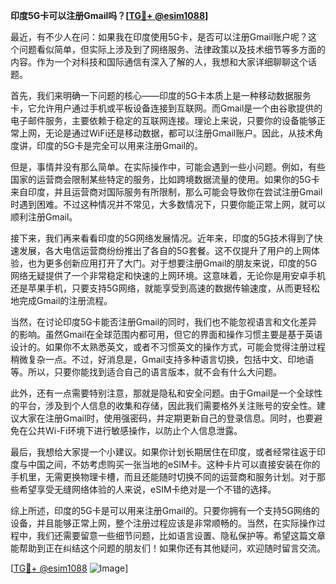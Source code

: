 **印度5G卡可以注册Gmail吗？[[TG💪+ @esim1088](https://t.me/s/esim1088)]**

最近，有不少人在问：如果我在印度使用5G卡，是否可以注册Gmail账户呢？这个问题看似简单，但实际上涉及到了网络服务、法律政策以及技术细节等多方面的内容。作为一个对科技和国际通信有深入了解的人，我想和大家详细聊聊这个话题。

首先，我们来明确一下问题的核心——印度的5G卡本质上是一种移动数据服务卡，它允许用户通过手机或平板设备连接到互联网。而Gmail是一个由谷歌提供的电子邮件服务，主要依赖于稳定的互联网连接。理论上来说，只要你的设备能够正常上网，无论是通过WiFi还是移动数据，都可以注册Gmail账户。因此，从技术角度讲，印度的5G卡是完全可以用来注册Gmail的。

但是，事情并没有那么简单。在实际操作中，可能会遇到一些小问题。例如，有些国家的运营商会限制某些特定的服务，比如跨境数据流量的使用。如果你的5G卡来自印度，并且运营商对国际服务有所限制，那么可能会导致你在尝试注册Gmail时遇到困难。不过这种情况并不常见，大多数情况下，只要你能正常上网，就可以顺利注册Gmail。

接下来，我们再来看看印度的5G网络发展情况。近年来，印度的5G技术得到了快速发展，各大电信运营商纷纷推出了各自的5G套餐。这不仅提升了用户的上网体验，也为更多创新应用打开了大门。对于想要注册Gmail的朋友来说，印度的5G网络无疑提供了一个非常稳定和快速的上网环境。这意味着，无论你是用安卓手机还是苹果手机，只要支持5G网络，就能享受到高速的数据传输速度，从而更轻松地完成Gmail的注册流程。

当然，在讨论印度5G卡能否注册Gmail的同时，我们也不能忽视语言和文化差异的影响。虽然Gmail在全球范围内都可用，但它的界面和操作习惯主要是基于英语设计的。如果你不太熟悉英文，或者不习惯英文的操作方式，可能会觉得注册过程稍微复杂一点。不过，好消息是，Gmail支持多种语言切换，包括中文、印地语等。所以，只要你能找到适合自己的语言版本，就不会有什么大问题。

此外，还有一点需要特别注意，那就是隐私和安全问题。由于Gmail是一个全球性的平台，涉及到个人信息的收集和存储，因此我们需要格外关注账号的安全性。建议大家在注册Gmail时，使用强密码，并定期更新自己的登录信息。同时，也要避免在公共Wi-Fi环境下进行敏感操作，以防止个人信息泄露。

最后，我想给大家提一个小建议。如果你计划长期居住在印度，或者经常往返于印度与中国之间，不妨考虑购买一张当地的eSIM卡。这种卡片可以直接安装在你的手机里，无需更换物理卡槽，而且还能随时切换不同的运营商和服务计划。对于那些希望享受无缝网络体验的人来说，eSIM卡绝对是一个不错的选择。

综上所述，印度的5G卡是可以用来注册Gmail的。只要你拥有一个支持5G网络的设备，并且能够正常上网，整个注册过程应该是非常顺畅的。当然，在实际操作过程中，我们还需要留意一些细节问题，比如语言设置、隐私保护等。希望这篇文章能帮助到正在纠结这个问题的朋友们！如果你还有其他疑问，欢迎随时留言交流。

[[TG💪+ @esim1088](https://t.me/s/esim1088) ![Image](https://i.postimg.cc/4NQfJmqS/Snipaste-2025-05-13-00-14-12.png)]